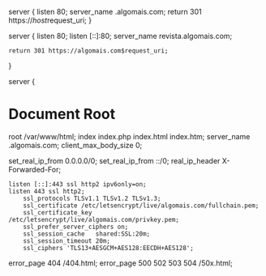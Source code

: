 server {
    listen         80;
    server_name .algomais.com;
    return 301 https://$host$request_uri;
}

server {
    listen 80;
    listen [::]:80;
    server_name revista.algomais.com;

    return 301 https://algomais.com$request_uri;
}

server {
# Document Root
root /var/www/html;
index index.php index.html index.htm;
server_name .algomais.com;
client_max_body_size 0;

set_real_ip_from 0.0.0.0/0;
set_real_ip_from ::/0;
real_ip_header X-Forwarded-For;

    listen [::]:443 ssl http2 ipv6only=on;
    listen 443 ssl http2;
        ssl_protocols TLSv1.1 TLSv1.2 TLSv1.3;
        ssl_certificate /etc/letsencrypt/live/algomais.com/fullchain.pem;
        ssl_certificate_key /etc/letsencrypt/live/algomais.com/privkey.pem;
        ssl_prefer_server_ciphers on;
        ssl_session_cache   shared:SSL:20m;
        ssl_session_timeout 20m;
        ssl_ciphers 'TLS13+AESGCM+AES128:EECDH+AES128';


error_page 404 /404.html;
error_page 500 502 503 504 /50x.html;

